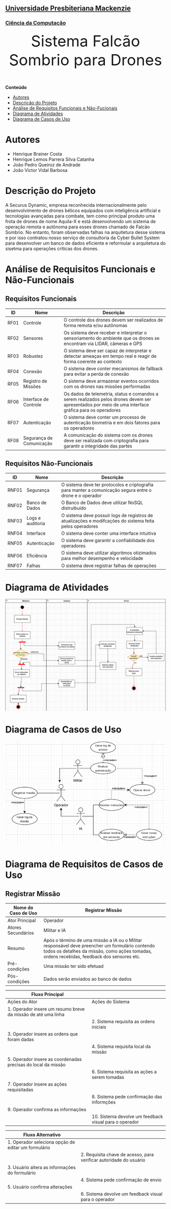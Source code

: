 <h2><a href= "https://www.mackenzie.br">Universidade Presbiteriana Mackenzie</a></h2>
<h3><a href= "https://www.mackenzie.br/graduacao/sao-paulo-higienopolis/ciencia-da-computacao">Ciência da Computação</a></h3>


<font size="+12"><center>
Sistema Falcão Sombrio para Drones
</center></font>

**Conteúdo**

- [Autores](#nome-alunos)
- [Descrição do Projeto](#descrição-do-projeto)
- [Análise de Requisitos Funcionais e Não-Fucionais](#análise-de-requisitos-funcionais-e-não-funcionais)
- [Diagrama de Atividades](#diagrama-de-atividades)
- [Diagrama de Casos de Uso](#diagrama-de-casos-de-uso)


# Autores

* Henrique Brainer Costa
* Henrique Lemos Parrera Silva Catanha
* João Pedro Queiroz de Andrade
* João Victor Vidal Barbosa 

# Descrição do Projeto

A Securus Dynamic, empresa reconhecida internacionalmente pelo desenvolvimento de drones bélicos equipados com inteligência artificial e tecnologias avançadas para combate, tem como principal produto uma frota de drones de nome Aquila-X e está desenvolvendo um sistema de operação remota e autônoma para esses drones chamado de Falcão Sombrio. No entanto, foram observadas falhas na arquitetura desse sistema e por isso contratou nosso serviço de consultoria da Cyber Bullet System para desenvolver um banco de dados eficiente e reformular a arquitetura do sisetma para operações críticas dos drones.

# Análise de Requisitos Funcionais e Não-Funcionais
## Requisitos Funcionais

| ID | Nome | Descrição |
| -- | ---- | --------- |
| RF01 | Controle | O controle dos drones devem ser realizados de forma remota e/ou autônomas | 
| RF02 | Sensores | Os sistema deve receber e interpretar o sensoriamento do ambiente que os drones se encontram via LIDAR, câmeras e GPS |
| RF03 | Robustez | O sistema deve ser capaz de interpretar e detectar ameaças em tempo real e reagir de forma coerente ao contexto |
| RF04 | Conexão | O sistema deve conter mecanismos de fallback para evitar a perda de conexão |
| RF05 | Registro de Missões | O sistema deve armazenar eventos ocorridos com os drones nas missões performadas |
| RF06 | Interface de Controle | Os dados de telemetria, status e comandos a serem realizados pelos drones devem ser apresentados por meio de uma interface gráfica para os operadores |
| RF07 | Autenticação | O sistema deve conter um processo de autenticação biometria e em dois fatores para os operadores |
| RF08 | Segurança de Comunicação | A comunicação do sistema com os drones deve ser realizada com criptografia para garantir a integridade das partes |

## Requisitos Não-Funcionais

| ID | Nome | Descrição |
| -- | ---- | --------- |
| RNF01 | Segurança | O sistema deve ter protocolos e criptografia para manter a comunicação segura entre o drone e o operador |
| RNF02 | Banco de Dados | O Banco de Dados deve utilizar NoSQL distruibuido |
| RNF03 | Logs e auditoria | O sistema deve possuir logs de registros de atualizações e modifcações do sistema feita pelos operadores |
| RNF04 | Interface | O sistema deve conter uma interface intuitiva |
| RNF05 | Autenticação | O sistema deve garantir a confiabilidade dos operadores |
| RNF06 | Eficiência | O sistema deve utilizar algoritmos otizimados para melhor desempenho e velocidade|
| RNF07 | Falhas | O sistema deve registrar falhas de operações |


# Diagrama de Atividades
![Diagrama de Atividades](https://github.com/GrupoMicroondas/UML-Classroom-FCI/blob/c148f668b9a9ab5a8e80600c9483384272674f9c/docs/imgs/printDiaddeAtivs.png)
# Diagrama de Casos de Uso
![Diagrama de Atividades](https://github.com/GrupoMicroondas/UML-Classroom-FCI/blob/c43d92f4d20108d25106dd3f39c680acd3139215/docs/imgs/diagCasosUso.png)
# Diagrama de Requisitos de Casos de Uso

## Registrar Missão

| Nome do Caso de Uso | Registrar Missão |
|---|---|
| Ator Principal | Operador | 
| Atores Secundários | Militar e IA | 
| Resumo | Após o término de uma missão a IA ou o Militar responsável deve preencher um formulário contendo todos os detalhes da missão, como ações tomadas, ordens recebidas, feedback dos sensores etc. |
| Pré-condições | Uma missão ter sido efetuad |
| Pós-condições | Dados serão enviados ao banco de dados |

| Fluxo Principal | |
|--|--|
| Ações do Ator | Ações do Sistema | 
| 1. Operador insere um resumo breve da missão de até uma linha |  |
|  | 2. Sistema requisita as ordens iniciais |
| 3. Operador insere as ordens que foram dadas |  |
|  | 4. Sistema requisita local da missão |
| 5. Operador insere as coordenadas precisas do local da missão | |
| | 6. Sistema requisita as ações a serem tomadas |
| 7. Operador insere as ações requisitadas | |
| | 8. Sistema pede confirmação das informções |
| 9. Operador confirma as informações | |
| | 10. Sistema devolve um feedback visual para o operador |

| Fluxo Alternativo | |
|-|-|
| 1. Operador seleciona opção de editar um formulário  | |
| | 2. Requisita chave de acesso, para verificar autoridade do usuário |
| 3. Usuário altera as informações do formulário | |
| | 4. Sistema pede confirmação de envio|
| 5. Usuário confirma alterações | |
| | 6. Sistema devolve um feedback visual para o operador |
